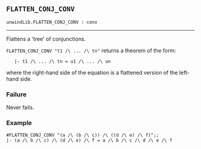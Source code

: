 ## `FLATTEN_CONJ_CONV`

``` hol4
unwindLib.FLATTEN_CONJ_CONV : conv
```

------------------------------------------------------------------------

Flattens a 'tree' of conjunctions.

`FLATTEN_CONJ_CONV "t1 /\ ... /\ tn"` returns a theorem of the form:

``` hol4
   |- t1 /\ ... /\ tn = u1 /\ ... /\ un
```

where the right-hand side of the equation is a flattened version of the
left-hand side.

### Failure

Never fails.

### Example

``` hol4
#FLATTEN_CONJ_CONV "(a /\ (b /\ c)) /\ ((d /\ e) /\ f)";;
|- (a /\ b /\ c) /\ (d /\ e) /\ f = a /\ b /\ c /\ d /\ e /\ f
```
